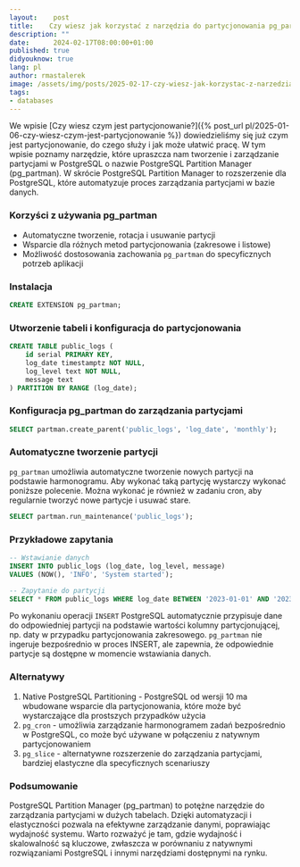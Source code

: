 ```yaml
---
layout:    post
title:    Czy wiesz jak korzystać z narzędzia do partycjonowania pg_partman?
description: ""
date:      2024-02-17T08:00:00+01:00
published: true
didyouknow: true
lang: pl
author: rmastalerek
image: /assets/img/posts/2025-02-17-czy-wiesz-jak-korzystac-z-narzedzia-do-partycjonowania-pg-partman/thumbnail.webp
tags:
- databases
---
```


We wpisie [Czy wiesz czym jest partycjonowanie?]({% post_url pl/2025-01-06-czy-wiesz-czym-jest-partycjonowanie %}) dowiedzieliśmy się już czym jest partycjonowanie, do czego służy i jak może ułatwić pracę. W tym wpisie poznamy narzędzie, które upraszcza nam tworzenie i zarządzanie partycjami w PostgreSQL o nazwie PostgreSQL Partition Manager (pg_partman). W skrócie PostgreSQL Partition Manager to rozszerzenie dla PostgreSQL, które automatyzuje proces zarządzania partycjami w bazie danych.

### Korzyści z używania pg_partman
- Automatyczne tworzenie, rotacja i usuwanie partycji
- Wsparcie dla różnych metod partycjonowania (zakresowe i listowe)
- Możliwość dostosowania zachowania `pg_partman` do specyficznych potrzeb aplikacji

### Instalacja
```sql
CREATE EXTENSION pg_partman;
```

### Utworzenie tabeli i konfiguracja do partycjonowania
```sql
CREATE TABLE public_logs (
    id serial PRIMARY KEY,
    log_date timestamptz NOT NULL,
    log_level text NOT NULL,
    message text
) PARTITION BY RANGE (log_date);
```

### Konfiguracja pg_partman do zarządzania partycjami
```sql
SELECT partman.create_parent('public_logs', 'log_date', 'monthly');
```

### Automatyczne tworzenie partycji
`pg_partman` umożliwia automatyczne tworzenie nowych partycji na podstawie harmonogramu. Aby wykonać taką partycję wystarczy wykonać poniższe polecenie. Można wykonać je również w zadaniu cron, aby regularnie tworzyć nowe partycje i usuwać stare.
```sql
SELECT partman.run_maintenance('public_logs');
```

### Przykładowe zapytania
```sql
-- Wstawianie danych
INSERT INTO public_logs (log_date, log_level, message) 
VALUES (NOW(), 'INFO', 'System started');

-- Zapytanie do partycji
SELECT * FROM public_logs WHERE log_date BETWEEN '2023-01-01' AND '2023-01-31';
```

Po wykonaniu operacji `INSERT` PostgreSQL automatycznie przypisuje dane do odpowiedniej partycji na podstawie wartości kolumny partycjonującej, np. daty w przypadku partycjonowania zakresowego. `pg_partman` nie ingeruje bezpośrednio w proces INSERT, ale zapewnia, że odpowiednie partycje są dostępne w momencie wstawiania danych.

### Alternatywy
1. Native PostgreSQL Partitioning - PostgreSQL od wersji 10 ma wbudowane wsparcie dla partycjonowania, które może być wystarczające dla prostszych przypadków użycia
2. `pg_cron` - umożliwia zarządzanie harmonogramem zadań bezpośrednio w PostgreSQL, co może być używane w połączeniu z natywnym partycjonowaniem
3. `pg_slice` - alternatywne rozszerzenie do zarządzania partycjami, bardziej elastyczne dla specyficznych scenariuszy

### Podsumowanie
PostgreSQL Partition Manager (pg_partman) to potężne narzędzie do zarządzania partycjami w dużych tabelach. Dzięki automatyzacji i elastyczności pozwala na efektywne zarządzanie danymi, poprawiając wydajność systemu. Warto rozważyć je tam, gdzie wydajność i skalowalność są kluczowe, zwłaszcza w porównaniu z natywnymi rozwiązaniami PostgreSQL i innymi narzędziami dostępnymi na rynku.